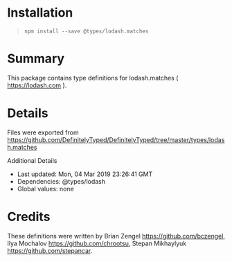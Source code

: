 # Installation
> `npm install --save @types/lodash.matches`

# Summary
This package contains type definitions for lodash.matches ( https://lodash.com ).

# Details
Files were exported from https://github.com/DefinitelyTyped/DefinitelyTyped/tree/master/types/lodash.matches

Additional Details
 * Last updated: Mon, 04 Mar 2019 23:26:41 GMT
 * Dependencies: @types/lodash
 * Global values: none

# Credits
These definitions were written by Brian Zengel <https://github.com/bczengel>, Ilya Mochalov <https://github.com/chrootsu>, Stepan Mikhaylyuk <https://github.com/stepancar>.
